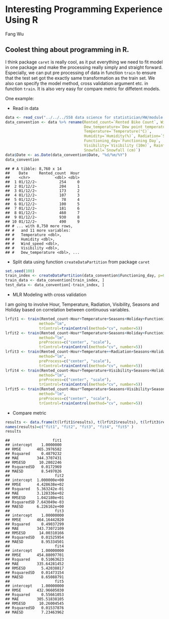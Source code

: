 Interesting Programming Experience Using R
================
Fang Wu

## Coolest thing about programming in R.

I think package `caret` is really cool, as it put everything we need to
fit model in one package and make the processing really simply and
straight forward. Especially, we can put pre processing of data in
function `train` to ensure that the test set got the exactly same
transformation as the train set. We also can specify the model method,
cross validation argument etc. in function `train`. It is also very easy
for compare metric for diffetent models.

One example:

-   Read in data

``` r
data <- read_csv("../../../558 data science for statistician/HW/module 8/SeoulBikeData.csv", col_names=TRUE, locale=locale(encoding="latin1")) 
data_convention <- data %>% rename(Rented_count=`Rented Bike Count`, Wind_speed=`Wind speed (m/s)`,
                                   Dew_temperature=`Dew point temperature(°C)`,
                                   Temperature=`Temperature(°C)`,
                                   Humidity=`Humidity(%)`, Radiation=`Solar Radiation (MJ/m2)`,
                                   Functioning_day=`Functioning Day`,
                                   Visibility=`Visibility (10m)`, Rainfall=`Rainfall(mm)`,
                                   Snowfall=`Snowfall (cm)`)
data$Date <- as.Date(data_convention$Date, "%d/%m/%Y")
data_convention
```

    ## # A tibble: 8,760 x 14
    ##    Date     Rented_count  Hour
    ##    <chr>           <dbl> <dbl>
    ##  1 01/12/2~          254     0
    ##  2 01/12/2~          204     1
    ##  3 01/12/2~          173     2
    ##  4 01/12/2~          107     3
    ##  5 01/12/2~           78     4
    ##  6 01/12/2~          100     5
    ##  7 01/12/2~          181     6
    ##  8 01/12/2~          460     7
    ##  9 01/12/2~          930     8
    ## 10 01/12/2~          490     9
    ## # ... with 8,750 more rows,
    ## #   and 11 more variables:
    ## #   Temperature <dbl>,
    ## #   Humidity <dbl>,
    ## #   Wind_speed <dbl>,
    ## #   Visibility <dbl>,
    ## #   Dew_temperature <dbl>, ...

-   Split data using function `createDataPartition` from package `caret`

``` r
set.seed(100)
train_index <- createDataPartition(data_convention$Functioning_day, p=0.75, list=FALSE)
train_data <- data_convention[train_index, ]
test_data <- data_convention[-train_index, ]
```

-   MLR Modeling with cross validation

I am going to involve Hour, Temperature, Radiation, Visibility, Seasons
and Holiday based on correlation between continuous variables.

``` r
lrfit1 <- train(Rented_count~Hour+Temperature+Seasons+Holiday+Functioning_day, data=train_data,
               method="lm",
               trControl=trainControl(method="cv", number=5))
lrfit2 <- train(Rented_count~Hour*Temperature+Seasons+Holiday+Functioning_day, data=train_data,
               method="lm",
               preProcess=c("center", "scale"),
               trControl=trainControl(method="cv", number=5))
lrfit3 <- train(Rented_count~Hour+Temperature++Radiation+Seasons+Holiday+Functioning_day, data=train_data,
               method="lm",
               preProcess=c("center", "scale"),
               trControl=trainControl(method="cv", number=5))
lrfit4 <- train(Rented_count~Hour+Temperature+Visibility+Seasons+Holiday+Functioning_day, data=train_data,
               method="lm",
               preProcess=c("center", "scale"),
               trControl=trainControl(method="cv", number=5))
lrfit5 <- train(Rented_count~Hour*Temperature+Seasons+Visibility+Seasons+Holiday+Functioning_day, data=train_data,
               method="lm",
               preProcess=c("center", "scale"),
               trControl=trainControl(method="cv", number=5))
```

-   Compare metric

``` r
results <- data.frame(t(lrfit1$results), t(lrfit2$results), t(lrfit3$results), t(lrfit4$results), t(lrfit5$results))
names(results)=c("fit1", "fit2", "fit3", "fit4", "fit5" )
results
```

    ##                   fit1
    ## intercept    1.0000000
    ## RMSE       465.3976582
    ## Rsquared     0.4879232
    ## MAE        344.3707431
    ## RMSESD      10.2802246
    ## RsquaredSD   0.0172969
    ## MAESD        8.5497026
    ##                    fit2
    ## intercept  1.000000e+00
    ## RMSE       4.428638e+02
    ## Rsquared   5.363242e-01
    ## MAE        3.128336e+02
    ## RMSESD     1.042180e+01
    ## RsquaredSD 7.643049e-03
    ## MAESD      6.226162e+00
    ##                    fit3
    ## intercept    1.00000000
    ## RMSE       464.16442820
    ## Rsquared     0.49037299
    ## MAE        343.73072109
    ## RMSESD      14.00310166
    ## RsquaredSD   0.01525954
    ## MAESD        8.95334501
    ##                    fit4
    ## intercept    1.00000000
    ## RMSE       454.88097701
    ## Rsquared     0.51063623
    ## MAE        335.64281452
    ## RMSESD       5.42038817
    ## RsquaredSD   0.01473154
    ## MAESD        8.65088791
    ##                    fit5
    ## intercept    1.00000000
    ## RMSE       432.96605030
    ## Rsquared     0.55661053
    ## MAE        305.51838105
    ## RMSESD      10.26004545
    ## RsquaredSD   0.01537876
    ## MAESD        7.23463962
